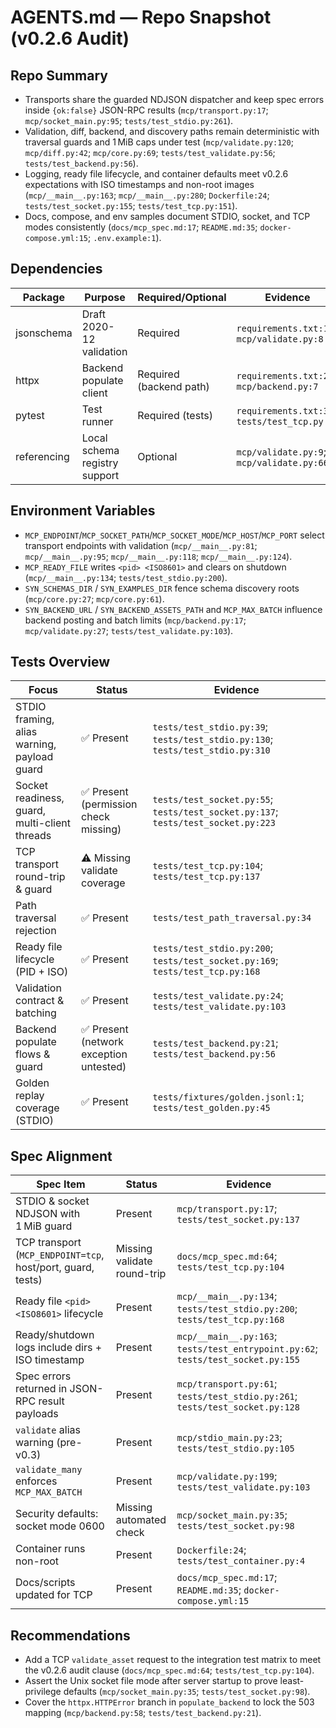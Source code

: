 # AGENTS.md — Repo Snapshot (v0.2.6 Audit)

## Repo Summary
- Transports share the guarded NDJSON dispatcher and keep spec errors inside `{ok:false}` JSON-RPC results (`mcp/transport.py:17`; `mcp/socket_main.py:95`; `tests/test_stdio.py:261`).
- Validation, diff, backend, and discovery paths remain deterministic with traversal guards and 1 MiB caps under test (`mcp/validate.py:120`; `mcp/diff.py:42`; `mcp/core.py:69`; `tests/test_validate.py:56`; `tests/test_backend.py:56`).
- Logging, ready file lifecycle, and container defaults meet v0.2.6 expectations with ISO timestamps and non-root images (`mcp/__main__.py:163`; `mcp/__main__.py:280`; `Dockerfile:24`; `tests/test_socket.py:155`; `tests/test_tcp.py:151`).
- Docs, compose, and env samples document STDIO, socket, and TCP modes consistently (`docs/mcp_spec.md:17`; `README.md:35`; `docker-compose.yml:15`; `.env.example:1`).

## Dependencies
| Package | Purpose | Required/Optional | Evidence |
| - | - | - | - |
| jsonschema | Draft 2020-12 validation | Required | `requirements.txt:1`; `mcp/validate.py:8` |
| httpx | Backend populate client | Required (backend path) | `requirements.txt:2`; `mcp/backend.py:7` |
| pytest | Test runner | Required (tests) | `requirements.txt:3`; `tests/test_tcp.py:17` |
| referencing | Local schema registry support | Optional | `mcp/validate.py:9`; `mcp/validate.py:66` |

## Environment Variables
- `MCP_ENDPOINT`/`MCP_SOCKET_PATH`/`MCP_SOCKET_MODE`/`MCP_HOST`/`MCP_PORT` select transport endpoints with validation (`mcp/__main__.py:81`; `mcp/__main__.py:95`; `mcp/__main__.py:118`; `mcp/__main__.py:124`).
- `MCP_READY_FILE` writes `<pid> <ISO8601>` and clears on shutdown (`mcp/__main__.py:134`; `tests/test_stdio.py:200`).
- `SYN_SCHEMAS_DIR` / `SYN_EXAMPLES_DIR` fence schema discovery roots (`mcp/core.py:27`; `mcp/core.py:61`).
- `SYN_BACKEND_URL` / `SYN_BACKEND_ASSETS_PATH` and `MCP_MAX_BATCH` influence backend posting and batch limits (`mcp/backend.py:17`; `mcp/validate.py:27`; `tests/test_validate.py:103`).

## Tests Overview
| Focus | Status | Evidence |
| - | - | - |
| STDIO framing, alias warning, payload guard | ✅ Present | `tests/test_stdio.py:39`; `tests/test_stdio.py:130`; `tests/test_stdio.py:310` |
| Socket readiness, guard, multi-client threads | ✅ Present (permission check missing) | `tests/test_socket.py:55`; `tests/test_socket.py:137`; `tests/test_socket.py:223` |
| TCP transport round-trip & guard | ⚠️ Missing validate coverage | `tests/test_tcp.py:104`; `tests/test_tcp.py:137` |
| Path traversal rejection | ✅ Present | `tests/test_path_traversal.py:34` |
| Ready file lifecycle (PID + ISO) | ✅ Present | `tests/test_stdio.py:200`; `tests/test_socket.py:169`; `tests/test_tcp.py:168` |
| Validation contract & batching | ✅ Present | `tests/test_validate.py:24`; `tests/test_validate.py:103` |
| Backend populate flows & guard | ✅ Present (network exception untested) | `tests/test_backend.py:21`; `tests/test_backend.py:56` |
| Golden replay coverage (STDIO) | ✅ Present | `tests/fixtures/golden.jsonl:1`; `tests/test_golden.py:45` |

## Spec Alignment
| Spec Item | Status | Evidence |
| - | - | - |
| STDIO & socket NDJSON with 1 MiB guard | Present | `mcp/transport.py:17`; `tests/test_socket.py:137` |
| TCP transport (`MCP_ENDPOINT=tcp`, host/port, guard, tests) | Missing validate round-trip | `docs/mcp_spec.md:64`; `tests/test_tcp.py:104` |
| Ready file `<pid> <ISO8601>` lifecycle | Present | `mcp/__main__.py:134`; `tests/test_stdio.py:200`; `tests/test_tcp.py:168` |
| Ready/shutdown logs include dirs + ISO timestamp | Present | `mcp/__main__.py:163`; `tests/test_entrypoint.py:62`; `tests/test_socket.py:155` |
| Spec errors returned in JSON-RPC result payloads | Present | `mcp/transport.py:61`; `tests/test_stdio.py:261`; `tests/test_socket.py:128` |
| `validate` alias warning (pre-v0.3) | Present | `mcp/stdio_main.py:23`; `tests/test_stdio.py:105` |
| `validate_many` enforces `MCP_MAX_BATCH` | Present | `mcp/validate.py:199`; `tests/test_validate.py:103` |
| Security defaults: socket mode 0600 | Missing automated check | `mcp/socket_main.py:35`; `tests/test_socket.py:98` |
| Container runs non-root | Present | `Dockerfile:24`; `tests/test_container.py:4` |
| Docs/scripts updated for TCP | Present | `docs/mcp_spec.md:17`; `README.md:35`; `docker-compose.yml:15` |

## Recommendations
- Add a TCP `validate_asset` request to the integration test matrix to meet the v0.2.6 audit clause (`docs/mcp_spec.md:64`; `tests/test_tcp.py:104`).
- Assert the Unix socket file mode after server startup to prove least-privilege defaults (`mcp/socket_main.py:35`; `tests/test_socket.py:98`).
- Cover the `httpx.HTTPError` branch in `populate_backend` to lock the 503 mapping (`mcp/backend.py:58`; `tests/test_backend.py:21`).
